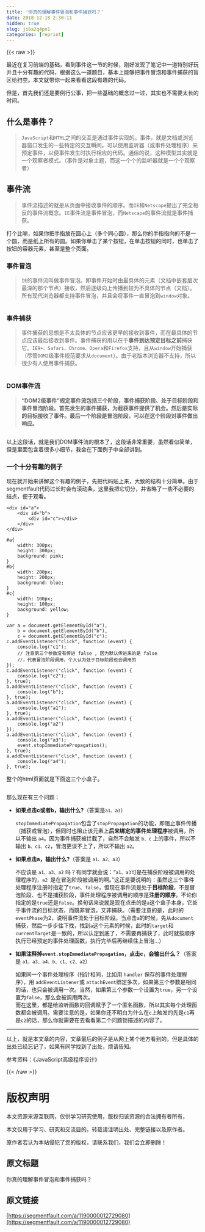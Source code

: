 ```yaml
---
title: '你真的理解事件冒泡和事件捕获吗？' 
date: 2018-12-18 2:30:11
hidden: true
slug: ji6a2q4pn1
categories: [reprint]
---
```


{{< raw >}}

                    
<p>最近在复习前端的基础，看到事件这一节的时候，刚好发现了笔记中一道特别好玩并且十分有趣的代码，根据这么一道题目，基本上能够把事件冒泡和事件捕获的盲区给扫空。本文就带你一起来看看这段有趣的代码。</p>
<p>但是，首先我们还是要例行公事，把一些基础的概念过一过，其实也不需要太长的时间。</p>
<h2 id="articleHeader0">什么是事件？</h2>
<blockquote>
<code>JavaScript</code>和<code>HTML</code>之间的交互是通过事件实现的。事件，就是文档或浏览器窗口发生的一些特定的交互瞬间。可以使用监听器（或事件处理程序）来预定事件，以便事件发生时执行相应的代码。通俗的说，这种模型其实就是一个观察者模式。（事件是对象主题，而这一个个的监听器就是一个个观察者）</blockquote>
<h2 id="articleHeader1">事件流</h2>
<blockquote>事件流描述的就是从页面中接收事件的顺序。而<code>IE</code>和<code>Netscape</code>提出了完全相反的事件流概念。<code>IE</code>事件流是事件冒泡，而<code>Netscape</code>的事件流就是事件捕获。</blockquote>
<p>打个比喻，如果你把手指放在圆心上（多个同心圆），那么你的手指指向的不是一个圆，而是纸上所有的圆。如果你单击了某个按钮，在单击按钮的同时，也单击了按钮的容器元素，甚至是整个页面。</p>
<h3 id="articleHeader2">事件冒泡</h3>
<blockquote>
<code>IE</code>的事件流叫做事件冒泡。即事件开始时由最具体的元素（文档中嵌套层次最深的那个节点）接收，然后逐级向上传播到较为不具体的节点（文档）。所有现代浏览器都支持事件冒泡，并且会将事件一直冒泡到<code>window</code>对象。</blockquote>
<p><span class="img-wrap"><img data-src="/img/remote/1460000012729085" src="https://static.alili.tech/img/remote/1460000012729085" alt="" title="" style="cursor: pointer; display: inline;"></span></p>
<h3 id="articleHeader3">事件捕获</h3>
<blockquote>事件捕获的思想是不太具体的节点应该更早的接收到事件，而在最具体的节点应该最后接收到事件。事件捕获的用以在于<strong>事件到达预定目标之前</strong>捕获它。<code>IE9+、Safari、Chrome、Opera</code>和<code>Firefox</code>支持，且从<code>window</code>开始捕获（尽管<code>DOM2</code>级事件规范要求从<code>document</code>）。由于老版本浏览器不支持，所以很少有人使用事件捕获。</blockquote>
<p><span class="img-wrap"><img data-src="/img/remote/1460000012729086" src="https://static.alili.tech/img/remote/1460000012729086" alt="" title="" style="cursor: pointer; display: inline;"></span></p>
<h3 id="articleHeader4">DOM事件流</h3>
<blockquote><strong>“DOM2级事件”规定事件流包括三个阶段，事件捕获阶段、处于目标阶段和事件冒泡阶段。首先发生的事件捕获，为截获事件提供了机会。然后是实际的目标接收了事件。最后一个阶段是冒泡阶段，可以在这个阶段对事件做出响应。</strong></blockquote>
<p><span class="img-wrap"><img data-src="/img/remote/1460000012729087?w=664&amp;h=343" src="https://static.alili.tech/img/remote/1460000012729087?w=664&amp;h=343" alt="" title="" style="cursor: pointer; display: inline;"></span></p>
<p>以上这段话，就是我们DOM事件流的根本了，这段话非常重要，虽然看似简单，但是里面包含着很多小细节，我会在下面例子中全部讲到。</p>
<h3 id="articleHeader5">一个十分有趣的例子</h3>
<p>现在就开始来讲解这个有趣的例子，先把代码贴上来，大致的结构十分简单。由于segmentfault代码过长时会有滚动条，这里我把它切分，并省略了一些不必要的结点，便于观看。</p>
<div class="widget-codetool" style="display:none;">
      <div class="widget-codetool--inner">
      <span class="selectCode code-tool" data-toggle="tooltip" data-placement="top" title="" data-original-title="全选"></span>
      <span type="button" class="copyCode code-tool" data-toggle="tooltip" data-placement="top" data-clipboard-text="<div id=&quot;a&quot;>
    <div id=&quot;b&quot;>
        <div id=&quot;c&quot;></div>
    </div>
</div>" title="" data-original-title="复制"></span>
      <span type="button" class="saveToNote code-tool" data-toggle="tooltip" data-placement="top" title="" data-original-title="放进笔记"></span>
      </div>
      </div><pre class="xml hljs"><code class="html"><span class="hljs-tag">&lt;<span class="hljs-name">div</span> <span class="hljs-attr">id</span>=<span class="hljs-string">"a"</span>&gt;</span>
    <span class="hljs-tag">&lt;<span class="hljs-name">div</span> <span class="hljs-attr">id</span>=<span class="hljs-string">"b"</span>&gt;</span>
        <span class="hljs-tag">&lt;<span class="hljs-name">div</span> <span class="hljs-attr">id</span>=<span class="hljs-string">"c"</span>&gt;</span><span class="hljs-tag">&lt;/<span class="hljs-name">div</span>&gt;</span>
    <span class="hljs-tag">&lt;/<span class="hljs-name">div</span>&gt;</span>
<span class="hljs-tag">&lt;/<span class="hljs-name">div</span>&gt;</span></code></pre>
<div class="widget-codetool" style="display:none;">
      <div class="widget-codetool--inner">
      <span class="selectCode code-tool" data-toggle="tooltip" data-placement="top" title="" data-original-title="全选"></span>
      <span type="button" class="copyCode code-tool" data-toggle="tooltip" data-placement="top" data-clipboard-text="#a{
    width: 300px;
    height: 300px;
    background: pink;
}
#b{
    width: 200px;
    height: 200px;
    background: blue;
}
#c{
    width: 100px;
    height: 100px;
    background: yellow;
}" title="" data-original-title="复制"></span>
      <span type="button" class="saveToNote code-tool" data-toggle="tooltip" data-placement="top" title="" data-original-title="放进笔记"></span>
      </div>
      </div><pre class="css hljs"><code class="css"><span class="hljs-selector-id">#a</span>{
    <span class="hljs-attribute">width</span>: <span class="hljs-number">300px</span>;
    <span class="hljs-attribute">height</span>: <span class="hljs-number">300px</span>;
    <span class="hljs-attribute">background</span>: pink;
}
<span class="hljs-selector-id">#b</span>{
    <span class="hljs-attribute">width</span>: <span class="hljs-number">200px</span>;
    <span class="hljs-attribute">height</span>: <span class="hljs-number">200px</span>;
    <span class="hljs-attribute">background</span>: blue;
}
<span class="hljs-selector-id">#c</span>{
    <span class="hljs-attribute">width</span>: <span class="hljs-number">100px</span>;
    <span class="hljs-attribute">height</span>: <span class="hljs-number">100px</span>;
    <span class="hljs-attribute">background</span>: yellow;
}</code></pre>
<div class="widget-codetool" style="display:none;">
      <div class="widget-codetool--inner">
      <span class="selectCode code-tool" data-toggle="tooltip" data-placement="top" title="" data-original-title="全选"></span>
      <span type="button" class="copyCode code-tool" data-toggle="tooltip" data-placement="top" data-clipboard-text="var a = document.getElementById(&quot;a&quot;),
    b = document.getElementById(&quot;b&quot;),
    c = document.getElementById(&quot;c&quot;);
c.addEventListener(&quot;click&quot;, function (event) {
    console.log(&quot;c1&quot;);
    // 注意第三个参数没有传进 false , 因为默认传进来的是 false
    //，代表冒泡阶段调用，个人认为处于目标阶段也会调用的
});
c.addEventListener(&quot;click&quot;, function (event) {
    console.log(&quot;c2&quot;);
}, true);
b.addEventListener(&quot;click&quot;, function (event) {
    console.log(&quot;b&quot;);
}, true);
a.addEventListener(&quot;click&quot;, function (event) {
    console.log(&quot;a1&quot;);
}, true);
a.addEventListener(&quot;click&quot;, function (event) {
    console.log(&quot;a2&quot;)
});
a.addEventListener(&quot;click&quot;, function (event) {
    console.log(&quot;a3&quot;);
    event.stopImmediatePropagation();
}, true);
a.addEventListener(&quot;click&quot;, function (event) {
    console.log(&quot;a4&quot;);
}, true);" title="" data-original-title="复制"></span>
      <span type="button" class="saveToNote code-tool" data-toggle="tooltip" data-placement="top" title="" data-original-title="放进笔记"></span>
      </div>
      </div><pre class="javascript hljs"><code class="javascript"><span class="hljs-keyword">var</span> a = <span class="hljs-built_in">document</span>.getElementById(<span class="hljs-string">"a"</span>),
    b = <span class="hljs-built_in">document</span>.getElementById(<span class="hljs-string">"b"</span>),
    c = <span class="hljs-built_in">document</span>.getElementById(<span class="hljs-string">"c"</span>);
c.addEventListener(<span class="hljs-string">"click"</span>, <span class="hljs-function"><span class="hljs-keyword">function</span> (<span class="hljs-params">event</span>) </span>{
    <span class="hljs-built_in">console</span>.log(<span class="hljs-string">"c1"</span>);
    <span class="hljs-comment">// 注意第三个参数没有传进 false , 因为默认传进来的是 false</span>
    <span class="hljs-comment">//，代表冒泡阶段调用，个人认为处于目标阶段也会调用的</span>
});
c.addEventListener(<span class="hljs-string">"click"</span>, <span class="hljs-function"><span class="hljs-keyword">function</span> (<span class="hljs-params">event</span>) </span>{
    <span class="hljs-built_in">console</span>.log(<span class="hljs-string">"c2"</span>);
}, <span class="hljs-literal">true</span>);
b.addEventListener(<span class="hljs-string">"click"</span>, <span class="hljs-function"><span class="hljs-keyword">function</span> (<span class="hljs-params">event</span>) </span>{
    <span class="hljs-built_in">console</span>.log(<span class="hljs-string">"b"</span>);
}, <span class="hljs-literal">true</span>);
a.addEventListener(<span class="hljs-string">"click"</span>, <span class="hljs-function"><span class="hljs-keyword">function</span> (<span class="hljs-params">event</span>) </span>{
    <span class="hljs-built_in">console</span>.log(<span class="hljs-string">"a1"</span>);
}, <span class="hljs-literal">true</span>);
a.addEventListener(<span class="hljs-string">"click"</span>, <span class="hljs-function"><span class="hljs-keyword">function</span> (<span class="hljs-params">event</span>) </span>{
    <span class="hljs-built_in">console</span>.log(<span class="hljs-string">"a2"</span>)
});
a.addEventListener(<span class="hljs-string">"click"</span>, <span class="hljs-function"><span class="hljs-keyword">function</span> (<span class="hljs-params">event</span>) </span>{
    <span class="hljs-built_in">console</span>.log(<span class="hljs-string">"a3"</span>);
    event.stopImmediatePropagation();
}, <span class="hljs-literal">true</span>);
a.addEventListener(<span class="hljs-string">"click"</span>, <span class="hljs-function"><span class="hljs-keyword">function</span> (<span class="hljs-params">event</span>) </span>{
    <span class="hljs-built_in">console</span>.log(<span class="hljs-string">"a4"</span>);
}, <span class="hljs-literal">true</span>);</code></pre>
<p>整个的html页面就是下面这三个小盒子。</p>
<p><span class="img-wrap"><img data-src="/img/remote/1460000012729088" src="https://static.alili.tech/img/remote/1460000012729088" alt="" title="" style="cursor: pointer; display: inline;"></span></p>
<p>那么现在有三个问题：</p>
<ul>
<li>
<strong>如果点击c或者b，输出什么?</strong>（答案是<code>a1、a3</code>） <p><code>stopImmediatePropagation</code>包含了<code>stopPropagation</code>的功能，即阻止事件传播（捕获或冒泡），但同时也阻止该元素上<strong>后来绑定的事件处理程序</strong>被调用，所以不输出 <code>a4</code>。因为事件捕获被拦截了，自然不会触发 <code>b、c</code> 上的事件，所以不输出 <code>b、c1、c2</code>，冒泡更谈不上了，所以不输出 <code>a2</code>。</p>
</li>
<li>
<strong>如果点击a，输出什么?</strong>（答案是 <code>a1、a2、a3</code>）  <p>不应该是 <code>a1、a3、a2</code> 吗？有同学就会说：“<code>a1、a3</code>可是在捕获阶段被调用的处理程序的，<code>a2 </code>是在冒泡阶段被调用的啊。”这正是要说明的：虽然这三个事件处理程序注册时指定了<code>true</code>、<code>false</code>，但现在事件流是处于<strong>目标阶段</strong>，不是冒泡阶段、也不是捕获阶段，事件处理程序被调用的顺序是<strong>注册的顺序</strong>。不论你指定的是<code>true</code>还是<code>false</code>。换句话来说就是现在点击的是<code>a</code>这个盒子本身，它处于事件流的目标状态，而既非冒泡，又非捕获。（需要注意的是，此时的<code>eventPhase</code>为2，说明事件流处于目标阶段。当点击<code>a</code>的时候，先从<code>document</code>捕获，然后一步步往下找，找到<code>a</code>这个元素的时候，此时的<code>target</code>和<code>currentTarget</code>是一致的，所以认定到底了，不需要再捕获了，此时就按顺序执行已经预定的事件处理函数，执行完毕后再继续往上冒泡...）</p>
</li>
<li>
<strong>如果注释掉<code>event.stopImmediatePropagation</code>，点击c，会输出什么？</strong>（答案是 <code>a1、a3、a4、b、c1、c2、a2</code>）  <p>如果同一个事件处理程序（指针相同，比如用 <code>handler</code> 保存的事件处理程序），用 <code>addEventListener</code>或 <code>attachEvent</code>绑定多次，如果第三个参数是相同的话，也只会被调用一次。当然，如果第三个参数一个设置为<code>true</code>，另一个设置为<code>false</code>，那么会被调用两次。  <br>而在这里，都是给监听函数的回调赋予了一个匿名函数，所以其实每个处理函数都会被调用。需要注意的是，如果你还不明白为什么在<code>c</code>上触发的先是<code>c1</code>再是<code>c2</code>的话，那么你就需要在去看看第二个问题锁描述的内容了。</p>
</li>
</ul>
<hr>
<p>以上，就是本文章的内容，文章最后的例子是从网上某个地方看到的，但是具体的出处已经忘记了，如果有同学找到了出处，烦请告知。</p>
<p>参考资料：《JavaScript高级程序设计》</p>

                
{{< /raw >}}

# 版权声明
本文资源来源互联网，仅供学习研究使用，版权归该资源的合法拥有者所有，

本文仅用于学习、研究和交流目的。转载请注明出处、完整链接以及原作者。

原作者若认为本站侵犯了您的版权，请联系我们，我们会立即删除！

## 原文标题
你真的理解事件冒泡和事件捕获吗？

## 原文链接
[https://segmentfault.com/a/1190000012729080](https://segmentfault.com/a/1190000012729080)

